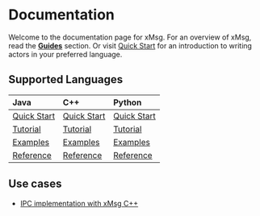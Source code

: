 # Documentation

Welcome to the documentation page for xMsg.
For an overview of xMsg, read the [**Guides**](guides/) section.
Or visit [Quick Start](quickstart/)
for an introduction to writing actors in your preferred language.

## Supported Languages

<div class="doc-lang-table" markdown="1">

| Java | C++ | Python |
|:-----|:----|:-------|
| [Quick Start][jq] | [Quick Start][cq] | [Quick Start][pq] |
| [Tutorial][jt]    | [Tutorial][ct]    | [Tutorial][pt]    |
| [Examples][je]    | [Examples][ce]    | [Examples][pe]    |
| [Reference][jr]   | [Reference][cr]   | [Reference][pr]   |

</div>

[jq]: quickstart/java.md
[jt]: tutorials/java.md
[je]: examples/java.md
[jr]: /xmsg/api/java/current/

[cq]: quickstart/cpp.md
[ct]: tutorials/cpp.md
[ce]: examples/cpp.md
[cr]: /xmsg/api/cpp/

[pq]: quickstart/python.md
[pt]: tutorials/python.md
[pe]: examples/python.md
[pr]: /xmsg/api/python/

## Use cases

* [IPC implementation with xMsg C++](software/ipc_lib.md)
